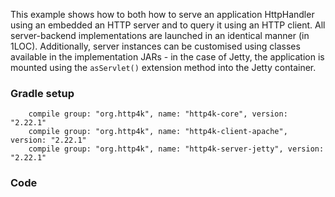 This example shows how to both how to serve an application HttpHandler using an embedded an HTTP server and to query it using an HTTP client. All server-backend implementations are launched in an identical manner (in 1LOC). Additionally, server instances can be customised using classes available in the implementation JARs - in the case of Jetty, the application is mounted using the `asServlet()` extension method into the Jetty container.

### Gradle setup
```
    compile group: "org.http4k", name: "http4k-core", version: "2.22.1"
    compile group: "org.http4k", name: "http4k-client-apache", version: "2.22.1"
    compile group: "org.http4k", name: "http4k-server-jetty", version: "2.22.1"
```

### Code
<script src="https://gist-it.appspot.com/https://github.com/http4k/http4k/blob/master/src/docs/cookbook/container_integration/example.kt"></script>
